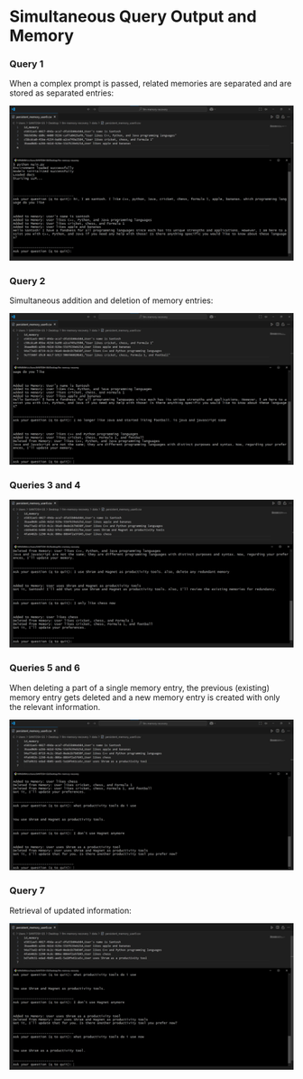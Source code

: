 # Simultaneous Query Output and Memory

### Query 1
When a complex prompt is passed, related memories are separated and are stored as separated entries:  

![Query 1](https://github.com/santosh-gs/llm-memory-recovery/blob/main/output/query_1_output_and_memory.png?raw=true)

### Query 2
Simultaneous addition and deletion of memory entries: 

![Query 2](https://github.com/santosh-gs/llm-memory-recovery/blob/main/output/query_2_output_and_memory.png?raw=true)

### Queries 3 and 4

![Queries 3 and 4](https://github.com/santosh-gs/llm-memory-recovery/blob/main/output/query_3_and_4_output_and_memory.png?raw=true)

### Queries 5 and 6
When deleting a part of a single memory entry, the previous (existing) memory entry gets deleted and a new memory entry is created with only the relevant information.

![Queries 5 and 6](https://github.com/santosh-gs/llm-memory-recovery/blob/main/output/query_5_and_6_output_and_memory.png?raw=true)

### Query 7
Retrieval of updated information:

![Query 7](https://github.com/santosh-gs/llm-memory-recovery/blob/main/output/query_7_output_and_memory.png?raw=true)

